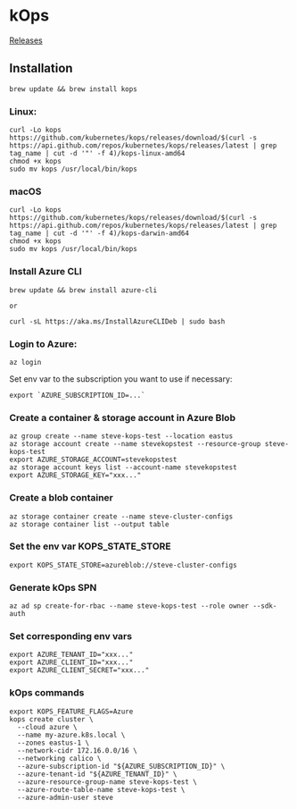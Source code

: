 # kOps
[Releases](https://github.com/kubernetes/kops/releases/latest)
## Installation
```shell
brew update && brew install kops
```
### Linux:
```shell
curl -Lo kops https://github.com/kubernetes/kops/releases/download/$(curl -s https://api.github.com/repos/kubernetes/kops/releases/latest | grep tag_name | cut -d '"' -f 4)/kops-linux-amd64
chmod +x kops
sudo mv kops /usr/local/bin/kops
```
### macOS
```shell
curl -Lo kops https://github.com/kubernetes/kops/releases/download/$(curl -s https://api.github.com/repos/kubernetes/kops/releases/latest | grep tag_name | cut -d '"' -f 4)/kops-darwin-amd64
chmod +x kops
sudo mv kops /usr/local/bin/kops
```
### Install Azure CLI
```shell
brew update && brew install azure-cli

or

curl -sL https://aka.ms/InstallAzureCLIDeb | sudo bash
```
### Login to Azure:
 `az login`

Set env var to the subscription you want to use if necessary: 
```shell
export `AZURE_SUBSCRIPTION_ID=...`
```
### Create a container & storage account in Azure Blob
```shell
az group create --name steve-kops-test --location eastus
az storage account create --name stevekopstest --resource-group steve-kops-test
export AZURE_STORAGE_ACCOUNT=stevekopstest
az storage account keys list --account-name stevekopstest
export AZURE_STORAGE_KEY="xxx..."
```
### Create a blob container
```shell
az storage container create --name steve-cluster-configs
az storage container list --output table
```
### Set the env var KOPS_STATE_STORE
`export KOPS_STATE_STORE=azureblob://steve-cluster-configs`
### Generate kOps SPN
`az ad sp create-for-rbac --name steve-kops-test --role owner --sdk-auth`

### Set corresponding env vars
```shell
export AZURE_TENANT_ID="xxx..."
export AZURE_CLIENT_ID="xxx..."
export AZURE_CLIENT_SECRET="xxx..."
```
### kOps commands
```shell
export KOPS_FEATURE_FLAGS=Azure
kops create cluster \
  --cloud azure \
  --name my-azure.k8s.local \
  --zones eastus-1 \
  --network-cidr 172.16.0.0/16 \
  --networking calico \
  --azure-subscription-id "${AZURE_SUBSCRIPTION_ID}" \
  --azure-tenant-id "${AZURE_TENANT_ID}" \
  --azure-resource-group-name steve-kops-test \
  --azure-route-table-name steve-kops-test \
  --azure-admin-user steve
```


